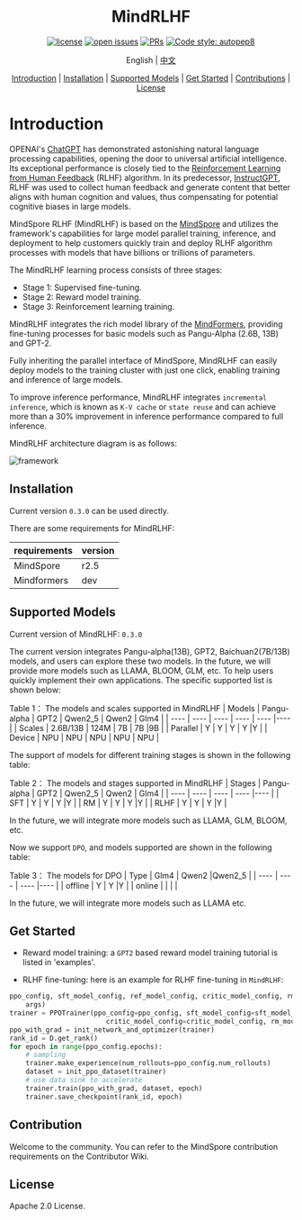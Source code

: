<div align="center">

# MindRLHF

[![license](https://img.shields.io/github/license/mindspore-lab/mindrlhf.svg)](https://github.com/mindspore-lab/mindrlhf/blob/main/LICENSE.md)
[![open issues](https://img.shields.io/github/issues/mindspore-lab/mindrlhf)](https://github.com/mindspore-lab/mindrlhf/issues)
[![PRs](https://img.shields.io/badge/PRs-welcome-pink.svg)](https://github.com/mindspore-lab/mindrlhf/pulls)
[![Code style: autopep8](https://img.shields.io/badge/code_style-autopep8-blue)](https://github.com/hhatto/autopep8)

English | [中文](README_CN.md)

[Introduction](#introduction) |
[Installation](#installation) |
[Supported Models](#supported-models) |
[Get Started](#get-started) |
[Contributions](#Contributions) |
[License](#License)

</div>

# Introduction

OPENAI's [ChatGPT](https://openai.com/blog/chatgpt) has demonstrated astonishing natural language processing capabilities, opening the door to universal artificial intelligence. Its exceptional performance is closely tied to the [Reinforcement Learning from Human Feedback](https://openai.com/research/learning-from-human-preferences) (RLHF) algorithm. In its predecessor, [InstructGPT](https://openai.com/research/instruction-following), RLHF was used to collect human feedback and generate content that better aligns with human cognition and values, thus compensating for potential cognitive biases in large models.

MindSpore RLHF (MindRLHF) is based on the [MindSpore](https://gitee.com/mindspore/mindspore) and utilizes the framework's capabilities for large model parallel training, inference, and deployment to help customers quickly train and deploy RLHF algorithm processes with models that have billions or trillions of parameters.

The MindRLHF learning process consists of three stages:

* Stage 1: Supervised fine-tuning.
* Stage 2: Reward model training.
* Stage 3: Reinforcement learning training.

MindRLHF integrates the rich model library of the [MindFormers](https://github.com/mindspore-lab/mindformers), providing fine-tuning processes for basic models such as Pangu-Alpha (2.6B, 13B) and GPT-2.

Fully inheriting the parallel interface of MindSpore, MindRLHF can easily deploy models to the training cluster with just one click, enabling training and inference of large models.

To improve inference performance, MindRLHF integrates `incremental inference`, which is known as `K-V cache` or `state reuse` and can achieve more than a 30% improvement in inference performance compared to full inference.

MindRLHF architecture diagram is as follows:

![framework](https://github.com/mindspore-lab/mindrlhf/blob/master/images/framework.jpg)

## Installation

Current version `0.3.0` can be used directly.

There are some requirements for MindRLHF:

|  requirements   | version |
|  ----   |---------|
| MindSpore    | r2.5    |
| Mindformers | dev     |

## Supported Models

Current version of MindRLHF: `0.3.0`

The current version integrates Pangu-alpha(13B), GPT2, Baichuan2(7B/13B) models, and users can explore these two models. In the future, we will provide more models such as LLAMA, BLOOM, GLM, etc. To help users quickly implement their own applications. The specific supported list is shown below:

Table 1： The models and scales supported in MindRLHF
|  Models   | Pangu-alpha |  GPT2   |  Qwen2_5 | Qwen2 | Glm4 |
|  ----     | ----        |  ----   |  ----   |  ----   |----   |
| Scales    | 2.6B/13B    | 124M    | 7B    | 7B    |9B    |
| Parallel  | Y           | Y       | Y            |   Y       |Y       |
| Device    | NPU         | NPU     | NPU          |   NPU     | NPU     |

The support of models for different training stages is shown in the following table:

Table 2： The models and stages supported in MindRLHF
|  Stages     | Pangu-alpha    |  GPT2   |  Qwen2_5 | Qwen2 | Glm4 |
|  ----       | ----           |  ----   |  ----        |----        |
| SFT         | Y              | Y       | Y            |Y            |
| RM          | Y              | Y       | Y            |Y            |
| RLHF        | Y              | Y       | Y            |Y            |

In the future, we will integrate more models such as LLAMA, GLM, BLOOM, etc.

Now we support `DPO`, and models supported are shown in the following table:

Table 3： The models for DPO
|  Type     |  Glm4   |  Qwen2       |Qwen2_5       |
|  ----     |  ----        |  ----        |----        |
| offline   | Y            | Y            |Y            |
| online    |              |              |             |

In the future, we will integrate more models such as LLAMA etc.

## Get Started

* Reward model training: a `GPT2` based reward model training tutorial is listed in 'examples'.

* RLHF fine-tuning: here is an example for RLHF fine-tuning in `MindRLHF`:

```python
ppo_config, sft_model_config, ref_model_config, critic_model_config, rm_model_config = init_configs(
    args)
trainer = PPOTrainer(ppo_config=ppo_config, sft_model_config=sft_model_config, ref_model_config=ref_model_config,
                        critic_model_config=critic_model_config, rm_model_config=rm_model_config)
ppo_with_grad = init_network_and_optimizer(trainer)
rank_id = D.get_rank()
for epoch in range(ppo_config.epochs):
    # sampling
    trainer.make_experience(num_rollouts=ppo_config.num_rollouts)
    dataset = init_ppo_dataset(trainer)
    # use data sink to accelerate
    trainer.train(ppo_with_grad, dataset, epoch)
    trainer.save_checkpoint(rank_id, epoch)
```

## Contribution

Welcome to the community. You can refer to the MindSpore contribution requirements on the Contributor Wiki.

## License

Apache 2.0 License.
